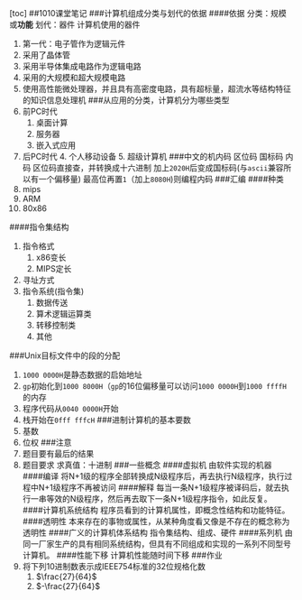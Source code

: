 [toc]
##1010课堂笔记
###计算机组成分类与划代的依据
####依据
分类：规模或**功能**
划代：器件
计算机使用的器件
1. 第一代：电子管作为逻辑元件
2. 采用了晶体管
3. 采用半导体集成电路作为逻辑电路
4. 采用的大规模和超大规模电路
5. 使用高性能微处理器，并且具有高密度电路，具有超标量，超流水等结构特征的知识信息处理机
###从应用的分类，计算机分为哪些类型
1. 前PC时代
    1. 桌面计算
    2. 服务器
    3. 嵌入式应用
2. 后PC时代
    4. 个人移动设备
    5. 超级计算机
###中文的机内码
区位码 国标码 内码
区位码直接查，并转换成十六进制
加上`2020H`后变成国标码(与`ascii`兼容所以有一个偏移量)
最高位再置`1`（加上`8080H`)则编程内码
###汇编
####种类
1. mips
2. ARM 
3. 80x86

####指令集结构
1. 指令格式
    1. x86变长
    2. MIPS定长
2. 寻址方式
3. 指令系统(指令集)
    1. 数据传送
    2. 算术逻辑运算类
    3. 转移控制类
    4. 其他

###Unix目标文件中的段的分配
1. `1000 0000H`是静态数据的启始地址
2. `gp`初始化到`1000 8000H`（`gp`的16位偏移量可以访问`1000 0000H`到`1000 ffffH`的内存
3. 程序代码从`0040 0000H`开始
4. 栈开始在`0fff fffcH`
###进制计算机的基本要数
1. 基数
2. 位权
###注意
1. 题目要有最后的结果
2. 题目要求 求真值：十进制 
###一些概念
####虚拟机
由软件实现的机器
####编译
将N+1级的程序全部转换成N级程序后，再去执行N级程序，执行过程中N+1级程序不再被访问
####解释
每当一条N+1级程序被译码后，就去执行一串等效的N级程序，然后再去取下一条N+1级程序指令，如此反复。
####计算机系统结构
程序员看到的计算机属性，即概念性结构和功能特征。
####透明性
本来存在的事物或属性，从某种角度看又像是不存在的概念称为透明性
####广义的计算机体系结构
指令集结构、组成、硬件
####系列机
由同一厂家生产的具有相同系统结构，但具有不同组成和实现的一系列不同型号计算机。
####性能下移
计算机性能随时间下移
###作业
1. 将下列10进制数表示成IEEE754标准的32位规格化数
    1. $\frac{27}{64}$
    2. $-\frac{27}{64}$